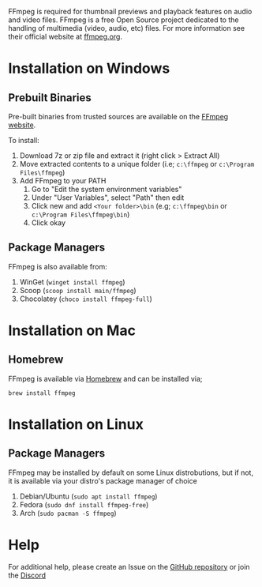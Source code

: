 FFmpeg is required for thumbnail previews and playback features on audio and video files. FFmpeg is a free Open Source project dedicated to the handling of multimedia (video, audio, etc) files. For more information see their official website at [ffmpeg.org](https://www.ffmpeg.org/).

# Installation on Windows
## Prebuilt Binaries
Pre-built binaries from trusted sources are available on the [FFmpeg website](https://www.ffmpeg.org/download.html#build-windows).

To install:
1. Download 7z or zip file and extract it (right click > Extract All)
2. Move extracted contents to a unique folder (i.e; `c:\ffmpeg` or `c:\Program Files\ffmpeg`)
3. Add FFmpeg to your PATH 
    1. Go to "Edit the system environment variables"
    2. Under "User Variables", select "Path" then edit
    3. Click new and add `<Your folder>\bin` (e.g; `c:\ffmpeg\bin` or `c:\Program Files\ffmpeg\bin`)
    4. Click okay

## Package Managers
FFmpeg is also available from:

1. WinGet (`winget install ffmpeg`)
2. Scoop (`scoop install main/ffmpeg`)
3. Chocolatey (`choco install ffmpeg-full`)

# Installation on Mac
## Homebrew
FFmpeg is available via [Homebrew](https://brew.sh/) and can be installed via;

`brew install ffmpeg`

# Installation on Linux
## Package Managers
FFmpeg may be installed by default on some Linux distrobutions, but if not, it is available via your distro's package manager of choice

1. Debian/Ubuntu (`sudo apt install ffmpeg`)
2. Fedora (`sudo dnf install ffmpeg-free`)
3. Arch (`sudo pacman -S ffmpeg`)

# Help
For additional help, please create an Issue on the [GitHub repository](https://github.com/TagStudioDev/TagStudio) or join the [Discord](https://discord.gg/hRNnVKhF2G)
